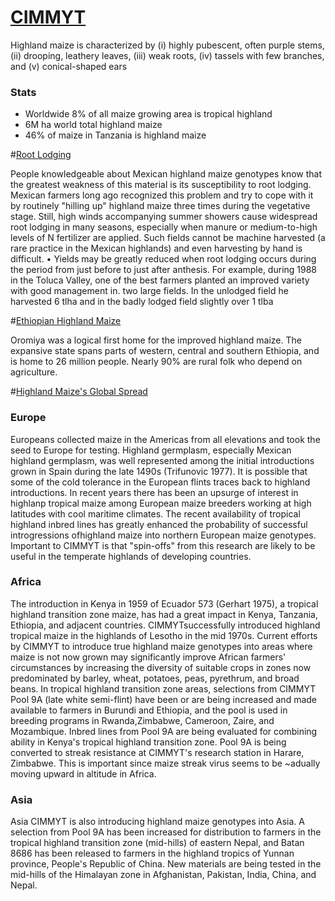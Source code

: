 # [CIMMYT](http://books.google.com/books?id=bsl3fz6NiZMC&pg=PA92&lpg=PA92&dq=highland+maize+roots&source=bl&ots=F8ZOetAIeA&sig=y2ceV0kluk0YD601t3q6Z1rgjbg&hl=en&sa=X&ei=V93LUc6CK6ayigKeoICoBw&ved=0CDoQ6AEwAg#v=onepage&q=highland%20maize%20roots&f=false)

Highland maize is characterized by (i) highly pubescent, often purple stems, (ii) drooping, leathery leaves, (iii) weak roots, (iv) tassels with few branches, and (v) conical-shaped ears

### Stats

- Worldwide 8% of all maize growing area is tropical highland
- 6M ha world total highland maize
- 46% of maize in Tanzania is highland maize

#[Root Lodging](http://repository.cimmyt.org/xmlui/bitstream/handle/10883/742/63386.pdf?sequence=1)

People knowledgeable about Mexican highland maize genotypes know that the greatest weakness of this material is its susceptibility to root lodging. Mexican farmers long ago recognized this problem and try to cope with it by routinely "hilling up" highland maize three times during the vegetative stage. Still, high winds accompanying summer showers cause widespread root lodging in many seasons, especially when manure or medium-to-high levels of N fertilizer are applied. Such fields cannot be machine harvested (a rare practice in the Mexican highlands) and even harvesting by hand is difficult.•Yields may be greatly reduced when root lodging occurs during the period from just before to just after anthesis. For example, during 1988 in the Toluca Valley, one of the best farmers planted an improved variety with good management in. two large fields. In the unlodged field he harvested 6 tlha and in the badly lodged field slightly over 1 tlba

#[Ethiopian Highland Maize](http://www.cimmyt.org/en/news-and-updates/item/its-out-with-the-old-for-ethiopias-highland-maize-farmers)

Oromiya was a logical first home for the improved highland maize. The expansive state spans parts of western, central and southern Ethiopia, and is home to 26 million people. Nearly 90% are rural folk who depend on agriculture.


#[Highland Maize's Global Spread](http://repository.cimmyt.org/xmlui/bitstream/handle/10883/742/63386.pdf?sequence=1) 

		
### Europe

Europeans collected maize in the Americas from all elevations and took the seed to Europe for testing. Highland germplasm, especially Mexican highland germplasm, was well represented among the initial introductions grown in Spain during the late 1490s (Trifunovic 1977). It is possible that some of the cold tolerance in the European flints traces back to highland introductions. In recent years there has been an upsurge of interest in highlanp tropical maize among European maize breeders working at high latitudes with cool maritime climates. The recent availability of tropical highland inbred lines has greatly enhanced the probability of successful introgressions ofhighland maize into northern European maize genotypes. Important to CIMMYT is that "spin-offs" from this research are likely to be useful in the temperate highlands of developing countries. 

### Africa 
The introduction in Kenya in 1959 of Ecuador 573 (Gerhart 1975), a tropical highland transition 
zone maize, has had a great impact in Kenya, Tanzania, Ethiopia, and adjacent countries. 
CIMMYTsuccessfully introduced highland tropical maize in the highlands of Lesotho in the mid
1970s. Current efforts by CIMMYT to introduce true highland maize genotypes into areas where 
maize is not now grown may significantly improve African farmers' circumstances by increasing 
the diversity of suitable crops in zones now predominated by barley, wheat, potatoes, peas, pyrethrum, and broad beans. In tropical highland transition zone areas, selections from CIMMYT Pool 9A (late white semi-flint) have been or are being increased and made available to farmers in Burundi and Ethiopia, and the pool is used in breeding programs in Rwanda,Zimbabwe, Cameroon, Zaire, and Mozambique. Inbred lines from Pool 9A are being evaluated for combining ability in Kenya's tropical highland transition zone. Pool 9A is being converted to streak resistance at CIMMYT's research station in Harare, Zimbabwe. This is important since maize streak virus seems to be ~adually moving upward in altitude in Africa. 

### Asia

Asia CIMMYT is also introducing highland maize genotypes into Asia. A selection from Pool 9A has been increased for distribution to farmers in the tropical highland transition zone (mid-hills) of eastern Nepal, and Batan 8686 has been released to farmers in the highland tropics of Yunnan province, People's Republic of China. New materials are being tested in the mid-hills of the Himalayan zone in Afghanistan, Pakistan, India, China, and Nepal. 